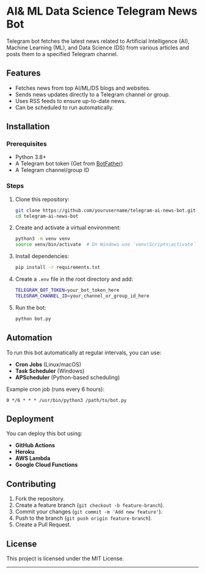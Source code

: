 # AI& ML Data Science Telegram News Bot

Telegram bot fetches the latest news related to Artificial Intelligence (AI), Machine Learning (ML), and Data Science (DS) from various articles and posts them to a specified Telegram channel.

## Features
- Fetches news from top AI/ML/DS blogs and websites.
- Sends news updates directly to a Telegram channel or group.
- Uses RSS feeds to ensure up-to-date news.
- Can be scheduled to run automatically.

## Installation

### Prerequisites
- Python 3.8+
- A Telegram bot token (Get from [BotFather](https://t.me/BotFather))
- A Telegram channel/group ID

### Steps
1. Clone this repository:
   ```sh
   git clone https://github.com/yourusername/telegram-ai-news-bot.git
   cd telegram-ai-news-bot
   ```
2. Create and activate a virtual environment:
   ```sh
   python3 -m venv venv
   source venv/bin/activate  # On Windows use `venv\Scripts\activate`
   ```
3. Install dependencies:
   ```sh
   pip install -r requirements.txt
   ```
4. Create a `.env` file in the root directory and add:
   ```sh
   TELEGRAM_BOT_TOKEN=your_bot_token_here
   TELEGRAM_CHANNEL_ID=your_channel_or_group_id_here
   ```
5. Run the bot:
   ```sh
   python bot.py
   ```

## Automation
To run this bot automatically at regular intervals, you can use:
- **Cron Jobs** (Linux/macOS)
- **Task Scheduler** (Windows)
- **APScheduler** (Python-based scheduling)

Example cron job (runs every 6 hours):
```
0 */6 * * * /usr/bin/python3 /path/to/bot.py
```

## Deployment
You can deploy this bot using:
- **GitHub Actions**
- **Heroku**
- **AWS Lambda**
- **Google Cloud Functions**

## Contributing
1. Fork the repository.
2. Create a feature branch (`git checkout -b feature-branch`).
3. Commit your changes (`git commit -m 'Add new feature'`).
4. Push to the branch (`git push origin feature-branch`).
5. Create a Pull Request.

## License
This project is licensed under the MIT License.

---
